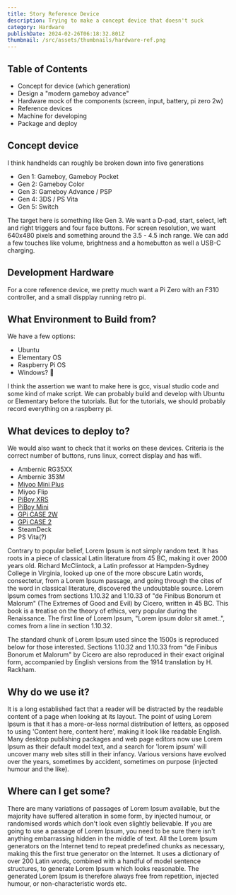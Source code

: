 ```yaml
---
title: Story Reference Device
description: Trying to make a concept device that doesn't suck
category: Hardware
publishDate: 2024-02-26T06:18:32.801Z
thumbnail: /src/assets/thumbnails/hardware-ref.png
---
```


## Table of Contents

- Concept for device (which generation)
- Design a "modern gameboy advance"
- Hardware mock of the components (screen, input, battery, pi zero 2w)
- Reference devices
- Machine for developing
- Package and deploy

## Concept device

I think handhelds can roughly be broken down into five generations

- Gen 1: Gameboy, Gameboy Pocket
- Gen 2: Gameboy Color
- Gen 3: Gameboy Advance / PSP
- Gen 4: 3DS / PS Vita
- Gen 5: Switch

The target here is something like Gen 3. We want a D-pad, start, select, left and right triggers and four face buttons.
For screen resolution, we want 640x480 pixels and something around the 3.5 - 4.5 inch range. We can add a few touches 
like volume, brightness and a homebutton as well a USB-C charging.

## Development Hardware

For a core reference device, we pretty much want a Pi Zero with an F310 controller, and a small dispplay running retro pi. 

## What Environment to Build from?

We have a few options:

- Ubuntu
- Elementary OS
- Raspberry Pi OS
- Windows? 🤮

I think the assertion we want to make here is gcc, visual studio code and some kind of make script. We can probably build and develop with Ubuntu or Elementary before the tutorials. But for the tutorials, we should probably record everything on a raspberry pi.

## What devices to deploy to?

We would also want to check that it works on these devices. Criteria is the correct number of buttons, runs linux, correct display and has wifi. 

- Ambernic RG35XX
- Ambernic 353M
- [Miyoo Mini Plus](https://www.aliexpress.com/item/1005005215387485.html)
- Miyoo Flip
- [PiBoy XRS](https://www.experimentalpi.com/PiBoy-XRS_p_59.html)
- [PiBoy Mini](https://www.experimentalpi.com/PiBoy-Mini_p_73.html)
- [GPi CASE 2W](https://retroflag.com/gpi_case_2w.html)
- [GPi CASE 2](https://retroflag.com/gpi_case_2.html)
- SteamDeck
- PS Vita(?)

Contrary to popular belief, Lorem Ipsum is not simply random text. It has roots in a piece of classical Latin literature from 45 BC, making it over 2000 years old. Richard McClintock, a Latin professor at Hampden-Sydney College in Virginia, looked up one of the more obscure Latin words, consectetur, from a Lorem Ipsum passage, and going through the cites of the word in classical literature, discovered the undoubtable source. Lorem Ipsum comes from sections 1.10.32 and 1.10.33 of "de Finibus Bonorum et Malorum" (The Extremes of Good and Evil) by Cicero, written in 45 BC. This book is a treatise on the theory of ethics, very popular during the Renaissance. The first line of Lorem Ipsum, "Lorem ipsum dolor sit amet..", comes from a line in section 1.10.32.

The standard chunk of Lorem Ipsum used since the 1500s is reproduced below for those interested. Sections 1.10.32 and 1.10.33 from "de Finibus Bonorum et Malorum" by Cicero are also reproduced in their exact original form, accompanied by English versions from the 1914 translation by H. Rackham.

## Why do we use it?

It is a long established fact that a reader will be distracted by the readable content of a page when looking at its layout. The point of using Lorem Ipsum is that it has a more-or-less normal distribution of letters, as opposed to using 'Content here, content here', making it look like readable English. Many desktop publishing packages and web page editors now use Lorem Ipsum as their default model text, and a search for 'lorem ipsum' will uncover many web sites still in their infancy. Various versions have evolved over the years, sometimes by accident, sometimes on purpose (injected humour and the like).

## Where can I get some?

There are many variations of passages of Lorem Ipsum available, but the majority have suffered alteration in some form, by injected humour, or randomised words which don't look even slightly believable. If you are going to use a passage of Lorem Ipsum, you need to be sure there isn't anything embarrassing hidden in the middle of text. All the Lorem Ipsum generators on the Internet tend to repeat predefined chunks as necessary, making this the first true generator on the Internet. It uses a dictionary of over 200 Latin words, combined with a handful of model sentence structures, to generate Lorem Ipsum which looks reasonable. The generated Lorem Ipsum is therefore always free from repetition, injected humour, or non-characteristic words etc.
